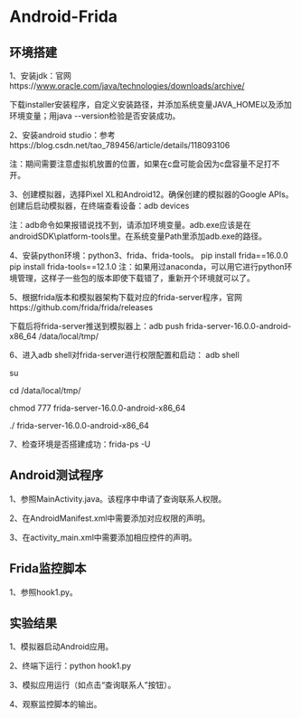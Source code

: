 # Android-Frida
## 环境搭建
1、安装jdk：官网https://www.oracle.com/java/technologies/downloads/archive/

下载installer安装程序，自定义安装路径，并添加系统变量JAVA_HOME以及添加环境变量；用java --version检验是否安装成功。

2、安装android studio：参考https://blog.csdn.net/tao_789456/article/details/118093106 

注：期间需要注意虚拟机放置的位置，如果在c盘可能会因为c盘容量不足打不开。

3、创建模拟器，选择Pixel XL和Android12。确保创建的模拟器的Google APIs。
创建后启动模拟器，在终端查看设备：adb devices

注：adb命令如果报错说找不到，请添加环境变量。adb.exe应该是在androidSDK\platform-tools里。在系统变量Path里添加adb.exe的路径。

4、安装python环境：python3、frida、frida-tools。
pip install frida==16.0.0
pip install frida-tools==12.1.0
注：如果用过anaconda，可以用它进行python环境管理，这样子一些包的版本即使下载错了，重新开个环境就可以了。

5、根据frida版本和模拟器架构下载对应的frida-server程序，官网https://github.com/frida/frida/releases

下载后将frida-server推送到模拟器上：adb push frida-server-16.0.0-android-x86_64 /data/local/tmp/

6、进入adb shell对frida-server进行权限配置和启动：
adb shell

su

cd /data/local/tmp/

chmod 777 frida-server-16.0.0-android-x86_64

./ frida-server-16.0.0-android-x86_64

7、检查环境是否搭建成功：frida-ps -U

## Android测试程序
1、参照MainActivity.java。该程序中申请了查询联系人权限。

2、在AndroidManifest.xml中需要添加对应权限的声明。

3、在activity_main.xml中需要添加相应控件的声明。

## Frida监控脚本
1、参照hook1.py。

## 实验结果
1、模拟器启动Android应用。

2、终端下运行：python hook1.py

3、模拟应用运行（如点击“查询联系人”按钮）。

4、观察监控脚本的输出。
